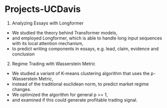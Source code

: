 # Projects-UCDavis

1. Analyzing Essays with Longformer

- We studied the theory behind Transformer models,
- and employed Longformer, which is able to handle long input sequences with its local attention mechanism,
- to predict writing components in essays, e.g. lead, claim, evidence and conclusion

2. Regime Trading with Wasserstein Metric

- We studied a variant of K-means clustering algorithm that uses the p-Wasserstein Metric,
- instead of the traditional euclidean norm, to predict market regime changes.
- We optimized the algorithm for general p >= 1, 
- and examined if this could generate profitable trading signal.
